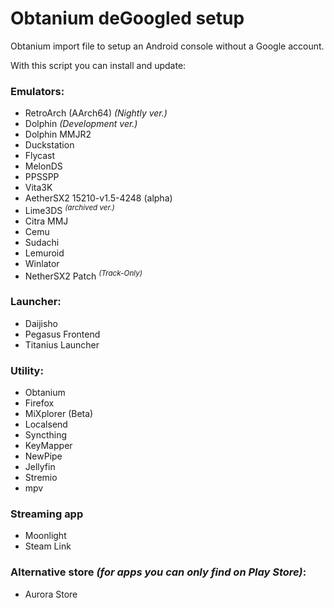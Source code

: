 # Obtanium deGoogled setup
Obtanium import file to setup an Android console without a Google account.

With this script you can install and update:
### Emulators:
- RetroArch (AArch64) *(Nightly ver.)*
- Dolphin *(Development ver.)*
- Dolphin MMJR2
- Duckstation
- Flycast
- MelonDS
- PPSSPP
- Vita3K
- AetherSX2 15210-v1.5-4248 (alpha)
- Lime3DS <sup>*(archived ver.)*</sup>
- Citra MMJ
- Cemu
- Sudachi
- Lemuroid
- Winlator
- NetherSX2 Patch <sup>*(Track-Only)*</sup>
### Launcher:
- Daijisho
- Pegasus Frontend
- Titanius Launcher
### Utility:
- Obtanium
- Firefox
- MiXplorer (Beta)
- Localsend
- Syncthing
- KeyMapper
- NewPipe
- Jellyfin
- Stremio
- mpv
### Streaming app
- Moonlight
- Steam Link
### Alternative store *(for apps you can only find on Play Store)*:
- Aurora Store
